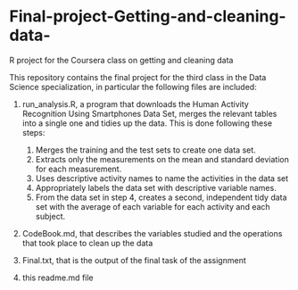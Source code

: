 # Final-project-Getting-and-cleaning-data-
R project for the Coursera class on getting and cleaning data

This repository contains the final project for the third class in the Data Science
specialization, in particular the following files are included:

1) run_analysis.R, a program that downloads the Human Activity Recognition 
Using Smartphones Data Set, merges the relevant tables into a single one and tidies up
the data.
This is done following these steps:
    1. Merges the training and the test sets to create one data set.
    2. Extracts only the measurements on the mean and standard deviation for each measurement.
    3. Uses descriptive activity names to name the activities in the data set
    4. Appropriately labels the data set with descriptive variable names.
    5. From the data set in step 4, creates a second, independent tidy data set with the average of each variable for each activity and each subject.

2) CodeBook.md, that describes the variables studied and the operations that took place to
clean up the data

3) Final.txt, that is the output of the final task of the assignment

4) this readme.md file
